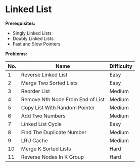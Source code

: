 # Linked List

**Prerequisites:**

- Singly Linked Lists
- Doubly Linked Lists
- Fast and Slow Pointers

**Problems:**

| No. | Name                             | Difficulty |
| --- | -------------------------------- | ---------- |
| 1   | Reverse Linked List              | Easy       |
| 2   | Merge Two Sorted Lists           | Easy       |
| 3   | Reorder List                     | Medium     |
| 4   | Remove Nth Node From End of List | Medium     |
| 5   | Copy List With Random Pointer    | Medium     |
| 6   | Add Two Numbers                  | Medium     |
| 7   | Linked List Cycle                | Easy       |
| 8   | Find The Duplicate Number        | Medium     |
| 9   | LRU Cache                        | Medium     |
| 10  | Merge K Sorted Lists             | Hard       |
| 11  | Reverse Nodes In K Group         | Hard       |
